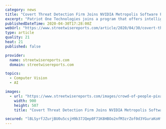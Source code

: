 ```yaml
---
category: news
title: "Covert Threat Detection Firm Joins NVIDIA Metropolis Software Partner Program"
excerpt: "Patriot One Technologies joins a program that offers intelligent video analytics solutions for smart cities. Patriot One Technologies Inc. (PAT:TSX; PTOTF:OTCQX) announced in a news release it was certified as a NVIDIA Metropolis Software Partner."
publishedDateTime: 2020-04-30T17:28:00Z
webUrl: "https://www.streetwisereports.com/article/2020/04/30/covert-threat-detection-firm-to-join-nvidia-metropolis-software-partner-program.html"
type: article
quality: 21
heat: 21
published: false

provider:
  name: streetwisereports.com
  domain: streetwisereports.com

topics:
  - Computer Vision
  - AI

images:
  - url: "https://www.streetwisereports.com/images/crowd-of-people-pixabay-7-29-19-900.jpg"
    width: 900
    height: 507
    title: "Covert Threat Detection Firm Joins NVIDIA Metropolis Software Partner Program"

secured: "lBLSyrfJZurjBU0u5csjH9b37JQep0F71K8HBOo2nfM3zrZof0d3YGuraKoHf/MW7NInA4K+vdDESsa/+fshMDibqgim/ny2I/+3gRMiRZUzgkGWpgPuJkLmbJO2nJA6FpccI1R88GwJkmz6ivZ9PJ0csHcom7vd8x7k90DxxOUUlTs7UCQBw49GhMbGGaZh5CaweJYff3T8K00qZB+HfpJQ21fKrGz1jrffkO/LhDI741PLLEYEazpc+0Elq6HNz3q/rBnDhIvbXnrnyjglHvkY0r9mIGCc6sYaexxoaNxmIzJhZtViXFFtLIjJLRVSQ7vund+2SymCTkyO4n+rWqpdeTGTb76AfbTBk/fOroj23CBxIy+fR+DLXUU3jYrn4OGCOjcCFFbs7L5ner+YsEdME/a4BmWGirBL864ICPMOhInp/UnbsYy/40c0Rr7dKFeaw89lpbSw6zAjJb9mnp/UavW/jI82qomE1tAmlg0=;Qw28/uddVNXZm7fFNsqShw=="
---
```


